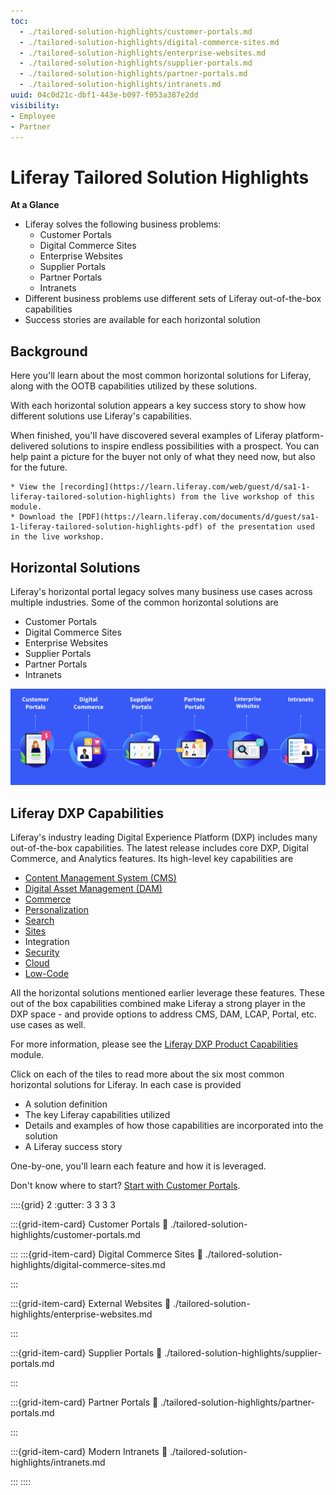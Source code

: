 ```yaml
---
toc:
  - ./tailored-solution-highlights/customer-portals.md
  - ./tailored-solution-highlights/digital-commerce-sites.md
  - ./tailored-solution-highlights/enterprise-websites.md
  - ./tailored-solution-highlights/supplier-portals.md
  - ./tailored-solution-highlights/partner-portals.md
  - ./tailored-solution-highlights/intranets.md
uuid: 04c0d21c-dbf1-443e-b097-f053a387e2dd
visibility: 
- Employee
- Partner
---
```


# Liferay Tailored Solution Highlights

**At a Glance**

* Liferay solves the following business problems:
  * Customer Portals
  * Digital Commerce Sites
  * Enterprise Websites
  * Supplier Portals
  * Partner Portals
  * Intranets
* Different business problems use different sets of Liferay out-of-the-box capabilities
* Success stories are available for each horizontal solution 

## Background

Here you'll learn about the most common horizontal solutions for Liferay, along with the OOTB capabilities utilized by these solutions. 

With each horizontal solution appears a key success story to show how different solutions use Liferay's capabilities. 

When finished, you'll have discovered several examples of Liferay platform-delivered solutions to inspire endless possibilities with a prospect. You can help paint a picture for the buyer not only of what they need now, but also for the future.

```{note}
* View the [recording](https://learn.liferay.com/web/guest/d/sa1-1-liferay-tailored-solution-highlights) from the live workshop of this module.
* Download the [PDF](https://learn.liferay.com/documents/d/guest/sa1-1-liferay-tailored-solution-highlights-pdf) of the presentation used in the live workshop.
```

## Horizontal Solutions

Liferay's horizontal portal legacy solves many business use cases across multiple industries. Some of the common horizontal solutions are

* Customer Portals
* Digital Commerce Sites
* Enterprise Websites
* Supplier Portals
* Partner Portals
* Intranets

![Liferay's Target Solutions include Customer Portals, Digital Commerce Sites, Enterprise Websites, Supplier Portals, Partner Portals, Intranets.](./tailored-solution-highlights/images/01.png)

## Liferay DXP Capabilities

Liferay's industry leading Digital Experience Platform (DXP) includes many out-of-the-box capabilities. The latest release includes core DXP, Digital Commerce, and Analytics features. Its high-level key capabilities are

* [Content Management System (CMS)](https://learn.liferay.com/w/dxp/content-authoring-and-management)
* [Digital Asset Management (DAM)](https://learn.liferay.com/w/dxp/content-authoring-and-management/documents-and-media)
* [Commerce](https://learn.liferay.com/w/commerce/index)
* [Personalization](https://learn.liferay.com/w/dxp/site-building/personalizing-site-experience)
* [Search](https://learn.liferay.com/w/dxp/using-search)
* [Sites](https://learn.liferay.com/w/dxp/site-building)
* Integration
* [Security](https://learn.liferay.com/w/dxp/installation-and-upgrades/securing-liferay)
* [Cloud](https://learn.liferay.com/w/liferay-cloud/getting-started)
* [Low-Code](https://learn.liferay.com/w/dxp/liferay-development/objects)

All the horizontal solutions mentioned earlier leverage these features. These out of the box capabilities combined make Liferay a strong player in the DXP space - and provide options to address CMS, DAM, LCAP, Portal, etc. use cases as well.

For more information, please see the [Liferay DXP Product Capabilities](../level-0/liferay-product-overview.md) module.

Click on each of the tiles to read more about the six most common horizontal solutions for Liferay. In each case is provided

* A solution definition
* The key Liferay capabilities utilized
* Details and examples of how those capabilities are incorporated into the solution
* A Liferay success story

One-by-one, you'll learn each feature and how it is leveraged.

Don't know where to start? [Start with Customer Portals](./tailored-solution-highlights/customer-portals.md).

::::{grid} 2
:gutter: 3 3 3 3

:::{grid-item-card} Customer Portals
:link: ./tailored-solution-highlights/customer-portals.md

:::
:::{grid-item-card} Digital Commerce Sites
:link: ./tailored-solution-highlights/digital-commerce-sites.md

:::

:::{grid-item-card} External Websites
:link: ./tailored-solution-highlights/enterprise-websites.md

:::

:::{grid-item-card} Supplier Portals
:link: ./tailored-solution-highlights/supplier-portals.md

:::

:::{grid-item-card} Partner Portals
:link: ./tailored-solution-highlights/partner-portals.md

:::

:::{grid-item-card} Modern Intranets
:link: ./tailored-solution-highlights/intranets.md

:::
::::
